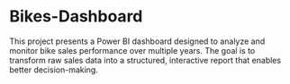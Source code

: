 # Bikes-Dashboard
This project presents a Power BI dashboard designed to analyze and monitor bike sales performance over multiple years. The goal is to transform raw sales data into a structured, interactive report that enables better decision-making. 

